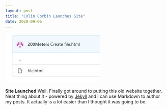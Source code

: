 ```yaml
---
layout: post
title: "Colin Corbin Launches Site"
date: 2020-09-06
---
```


<img src="assets/Test-snip.jpg"><br><br>
**Site Launched**
Well. Finally got around to putting this old website together. Neat thing about it - powered by [Jekyll](http://jekyllrb.com) and I can use Markdown to author my posts. It actually is a lot easier than I thought it was going to be.
